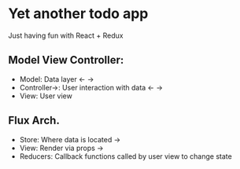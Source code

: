 #  Yet another todo app

Just having fun with React + Redux

## Model View Controller:
* Model: Data layer
<- ->
* Controller->: User interaction with data
<- ->
* View: User view

## Flux Arch.
* Store: Where data is located
->
* View: Render via props
->
* Reducers: Callback functions called by user view to change state